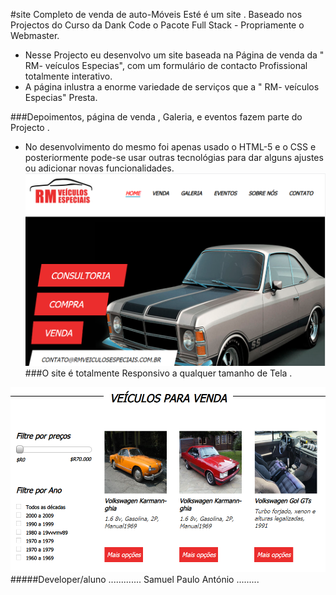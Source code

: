 #site Completo de venda de auto-Móveis 
Esté é um site  . Baseado nos Projectos do Curso da Dank Code
o Pacote Full Stack - Propriamente o Webmaster. 

- Nesse Projecto eu desenvolvo  um site  baseada na Página de venda da " RM- veículos Especias", com um formulário de contacto Profissional totalmente interativo. 
- A página inlustra a enorme variedade de serviços que a  " RM- veículos Especias" Presta. 


 ###Depoimentos, página de venda , Galeria, e eventos fazem parte do Projecto .

- No desenvolvimento do mesmo foi apenas usado o HTML-5 e o CSS e posteriormente pode-se usar outras tecnológias para dar 
alguns ajustes ou adicionar novas funcionalidades.
![carro da pagina Home](https://github.com/samuelpauloantonio/Projecto-_Dank-code-Site-deCarro/blob/master/img/carro111.PNG)
###O site é totalmente Responsivo  a qualquer tamanho  de Tela .

![carro211](https://github.com/samuelpauloantonio/Projecto-_Dank-code-Site-deCarro/blob/master/img/carro222.PNG)
#####Developer/aluno  ............. Samuel Paulo António .........
